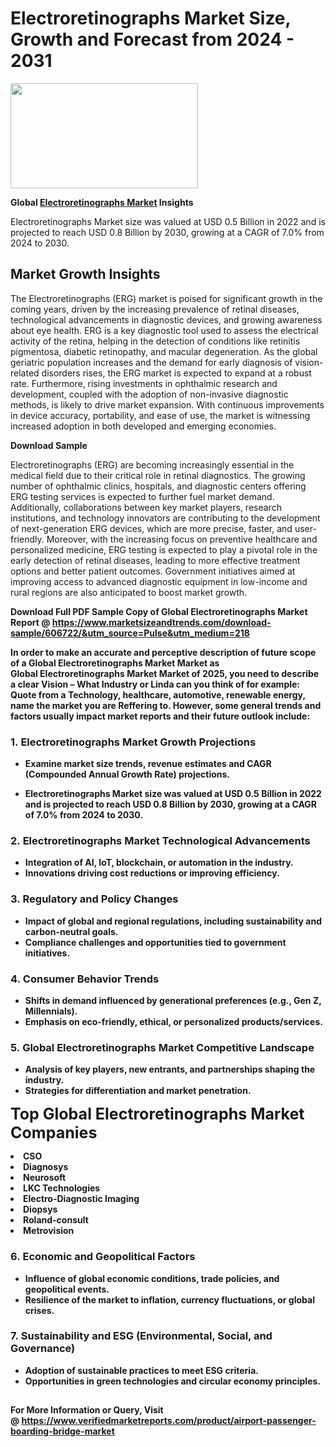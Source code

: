 <H1>Electroretinographs Market Size, Growth and Forecast from 2024 - 2031</H1><img class="aligncenter size-medium wp-image-584254" src="https://thirdeyenews.in/wp-content/uploads/2024/09/Global-Market-Research-300x168.jpeg" alt="" width="300" height="168" /><p><strong>Global&nbsp;<a href="https://www.marketsizeandtrends.com/download-sample/606722/&amp;utm_source=Pulse&amp;utm_medium=218">Electroretinographs Market</a> Insights</strong></p><p>Electroretinographs Market size was valued at USD 0.5 Billion in 2022 and is projected to reach USD 0.8 Billion by 2030, growing at a CAGR of 7.0% from 2024 to 2030.</p><p><h2>Market Growth Insights</h2> <p>The Electroretinographs (ERG) market is poised for significant growth in the coming years, driven by the increasing prevalence of retinal diseases, technological advancements in diagnostic devices, and growing awareness about eye health. ERG is a key diagnostic tool used to assess the electrical activity of the retina, helping in the detection of conditions like retinitis pigmentosa, diabetic retinopathy, and macular degeneration. As the global geriatric population increases and the demand for early diagnosis of vision-related disorders rises, the ERG market is expected to expand at a robust rate. Furthermore, rising investments in ophthalmic research and development, coupled with the adoption of non-invasive diagnostic methods, is likely to drive market expansion. With continuous improvements in device accuracy, portability, and ease of use, the market is witnessing increased adoption in both developed and emerging economies.</p> <p><strong>Download Sample</strong></p> <p>Electroretinographs (ERG) are becoming increasingly essential in the medical field due to their critical role in retinal diagnostics. The growing number of ophthalmic clinics, hospitals, and diagnostic centers offering ERG testing services is expected to further fuel market demand. Additionally, collaborations between key market players, research institutions, and technology innovators are contributing to the development of next-generation ERG devices, which are more precise, faster, and user-friendly. Moreover, with the increasing focus on preventive healthcare and personalized medicine, ERG testing is expected to play a pivotal role in the early detection of retinal diseases, leading to more effective treatment options and better patient outcomes. Government initiatives aimed at improving access to advanced diagnostic equipment in low-income and rural regions are also anticipated to boost market growth.</p> <p><strong></p><p><span class=""><strong>Download Full PDF Sample Copy of Global Electroretinographs Market Report</strong> @ <a href="https://www.marketsizeandtrends.com/download-sample/606722/&amp;utm_source=Pulse&amp;utm_medium=218" target="_blank">https://www.marketsizeandtrends.com/download-sample/606722/&amp;utm_source=Pulse&amp;utm_medium=218</a></span></p><p>In order to make an accurate and perceptive description of future scope of a Global&nbsp;Electroretinographs Market Market as Global&nbsp;Electroretinographs Market Market of 2025, you need to describe a clear Vision &ndash; What Industry or Linda can you think of for example: Quote from a Technology, healthcare, automotive, renewable energy, name the market you are Reffering to. However, some general trends and factors usually impact market reports and their future outlook include:</p><h3>1.&nbsp;<strong>Electroretinographs Market Growth Projections</strong></h3><ul><li>Examine market size trends, revenue estimates and CAGR (Compounded Annual Growth Rate) projections.</li><li><p>Electroretinographs Market size was valued at USD 0.5 Billion in 2022 and is projected to reach USD 0.8 Billion by 2030, growing at a CAGR of 7.0% from 2024 to 2030.</p></li></ul><h3>2.&nbsp;<strong>Electroretinographs Market Technological Advancements</strong></h3><ul><li>Integration of AI, IoT, blockchain, or automation in the industry.</li><li>Innovations driving cost reductions or improving efficiency.</li></ul><h3>3.&nbsp;<strong>Regulatory and Policy Changes</strong></h3><ul><li>Impact of global and regional regulations, including sustainability and carbon-neutral goals.</li><li>Compliance challenges and opportunities tied to government initiatives.</li></ul><h3>4.&nbsp;<strong>Consumer Behavior Trends</strong></h3><ul><li>Shifts in demand influenced by generational preferences (e.g., Gen Z, Millennials).</li><li>Emphasis on eco-friendly, ethical, or personalized products/services.</li></ul><h3>5.&nbsp;<strong>Global Electroretinographs Market Competitive Landscape</strong></h3><ul><li>Analysis of key players, new entrants, and partnerships shaping the industry.</li><li>Strategies for differentiation and market penetration.</li></ul><p data-pm-slice="1 1 []"><span style="color: inherit; font-family: inherit; font-size: 25px;">Top Global Electroretinographs Market Companies</span></p><div class="" data-test-id=""><p><li>CSO</li><li> Diagnosys</li><li> Neurosoft</li><li> LKC Technologies</li><li> Electro-Diagnostic Imaging</li><li> Diopsys</li><li> Roland-consult</li><li> Metrovision</li></p></div><h3>6.&nbsp;<strong>Economic and Geopolitical Factors</strong></h3><ul><li>Influence of global economic conditions, trade policies, and geopolitical events.</li><li>Resilience of the market to inflation, currency fluctuations, or global crises.</li></ul><h3>7.&nbsp;<strong>Sustainability and ESG (Environmental, Social, and Governance)</strong></h3><ul><li>Adoption of sustainable practices to meet ESG criteria.</li><li>Opportunities in green technologies and circular economy principles.</li></ul><h2><strong style="font-size: 14px;">For More Information or Query, Visit @&nbsp;</strong><a style="background-color: #ffffff; font-size: 14px;" href="https://www.marketsizeandtrends.com/report/electroretinographs-market/" target="_blank">https://www.verifiedmarketreports.com/product/airport-passenger-boarding-bridge-market</a></h2>

